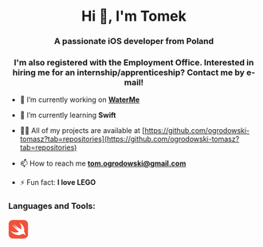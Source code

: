 <h1 align="center">Hi 👋, I'm Tomek</h1>
<h3 align="center">A passionate iOS developer from Poland</h3>
<h3 align="center">I'm also registered with the Employment Office. Interested in hiring me for an internship/apprenticeship? Contact me by e-mail! </h3>

- 🔭 I’m currently working on <a href="https://github.com/ogrodowski-tomasz/WaterMe" target="_blank" rel="noreferrer"> **WaterMe** </a> 

- 🌱 I’m currently learning **Swift**

- 👨‍💻 All of my projects are available at [https://github.com/ogrodowski-tomasz?tab=repositories](https://github.com/ogrodowski-tomasz?tab=repositories)

- 📫 How to reach me **tom.ogrodowski@gmail.com**

- ⚡ Fun fact: **I love LEGO**


<h3 align="left">Languages and Tools:</h3>
<p align="left"> <a href="https://developer.apple.com/swift/" target="_blank" rel="noreferrer"> <img src="https://raw.githubusercontent.com/devicons/devicon/master/icons/swift/swift-original.svg" alt="swift" width="40" height="40"/> </a> </p>

<!---
ogrodowski-tomasz/ogrodowski-tomasz is a ✨ special ✨ repository because its `README.md` (this file) appears on your GitHub profile.
You can click the Preview link to take a look at your changes.
--->
